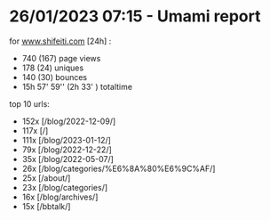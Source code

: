 # 26/01/2023 07:15 - Umami report
for www.shifeiti.com [24h] :

 - 740 (167) page views
 - 178 (24) uniques
 - 140 (30) bounces
 - 15h 57' 59'' (2h 33' ) totaltime


top 10 urls:
 - 152x [/blog/2022-12-09/]
 - 117x [/]
 - 111x [/blog/2023-01-12/]
 - 79x [/blog/2022-12-22/]
 - 35x [/blog/2022-05-07/]
 - 26x [/blog/categories/%E6%8A%80%E6%9C%AF/]
 - 25x [/about/]
 - 23x [/blog/categories/]
 - 16x [/blog/archives/]
 - 15x [/bbtalk/]



